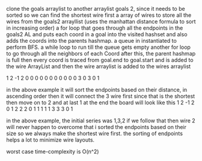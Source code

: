 [//]: # (overview of the algo)
clone the goals arraylist to another arraylist goals 2, since it needs to be sorted so we can find the shortest wire first
a array of wires to store all the wires from the goals2 arrayllist (uses the manhattan distance formula to sort in increasing order)
a for loop that goes through all the endpoints in the goals2 AL and puts each coord in a goal into the visited hashset and also adds the coords into the parents hashmap.
a queue in instantiated to perform BFS.
a while loop to run till the queue gets empty 
another for loop to go through all the neighbors of each Coord
after this, the parent hashmap is full 
then every coord is traced from goal.end to goal.start and is added to the wire ArrayList 
and then the wire arraylist is added to the wires arraylist

[//]: # (example)
1 2 -1 2 0
0 0  0 0 0
0 0  0 0 0
3 0  3 0 1

in the above example
it will sort the endpoints based on their distance, in ascending order
then it will connect the 3 wire first since that is the shortest
then move on to 2 and at last 1
at the end the board will look like this
1 2 -1 2 0
1 2  2 2 0
1 1  1 1 1
3 3  3 0 1

[//]: # (eval of algo)
in the above example, 
the initial series was 1,3,2 
if we follow that then wire 2 will never happen
to overcome that i sorted the endpoints based on their size so we always make the shortest wire first. 
the sorting of endpoints helps a lot to minimize wire layouts.

[//]: # (eval of time and space complexity)
worst case time-complexity is O(n^2)

